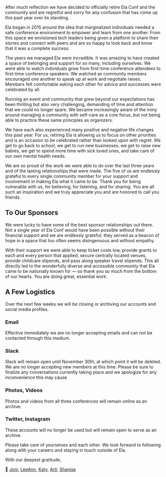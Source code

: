 After much reflection we have decided to officially retire Ela Conf and the community and are regretful and sorry for any confusion that has come up this past year over its standing.

Ela began in 2015 around the idea that marginalized individuals needed a safe conference environment to empower and learn from one another. From this space we envisioned tech leaders being given a platform to share their stories and connect with peers and are so happy to look back and know that it was a complete success.

The years we managed Ela were incredible. It was amazing to have created a space of belonging and support for so many, including ourselves. We were able to watch individuals grow from first-time conference attendees to first-time conference speakers. We watched as community members encouraged one another to speak up at work and negotiate raises. Members felt comfortable asking each other for advice and successes were celebrated by all.

Running an event and community that grew beyond our expectations has been thrilling but also very challenging, demanding of time and attention that we could no longer spare. We became increasingly aware of the irony around managing a community with self-care as a core focus, but not being able to practice these same principles as organizers.

We have each also experienced many positive and negative life changes this past year. For us, retiring Ela is allowing us to focus on other priorities and is an occasion to be celebrated rather than looked upon with regret. We get to go back to school, we get to run new businesses, we get to raise new babies, we get to spend more time with sick loved ones, and take care of our own mental health needs.  

We are so proud of the work we were able to do over the last three years and of the lasting relationships that were made. The five of us are endlessly grateful to every single community member for your support and involvement in making Ela what it came to be. Thank you for being vulnerable with us, for believing, for listening, and for sharing. You are all such an inspiration and we truly appreciate you and are honored to call you friends.    

## To Our Sponsors

We were lucky to have some of the best sponsor relationships out there. Not a single year of Ela Conf would have been possible without their financial support and we are endlessly grateful; they served as a beacon of hope in a space that too often seems disingenuous and without empathy.  

With their support we were able to keep ticket costs low, provide grants to each and every person that applied, secure centrally located venues, provide childcare stipends, and pass along speaker travel stipends. This all directly led to the wonderfully diverse and accessible community that Ela came to be nationally known for — so thank you so much from the bottom of our hearts. You are doing great, essential work.   

## A Few Logistics

Over the next few weeks we will be closing or archiving our accounts and social media profiles.

### Email

Effective immediately we are no longer accepting emails and can not be contacted through this medium.

### Slack

Slack will remain open until November 30th, at which point it will be deleted. We are no longer accepting new members at this time. Please be sure to finalize any conversations currently taking place and we apologize for any inconvenience this may cause.   

### Photos, Videos

Photos and videos from all three conferences will remain online as an archive.

### Twitter, Instagram

These accounts will no longer be used but will remain open to serve as an archive.     

Please take care of yourselves and each other. We look forward to following along with your careers and staying in touch outside of Ela.

With our deepest gratitude,

💜 [Joni](https://twitter.com/jonitrythall), [LeeAnn](https://twitter.com/_leekinney), [Katy](https://twitter.com/katydecorah), [Arti](https://twitter.com/ajpeddakotla), [Shanise](https://twitter.com/shanisebarona)
